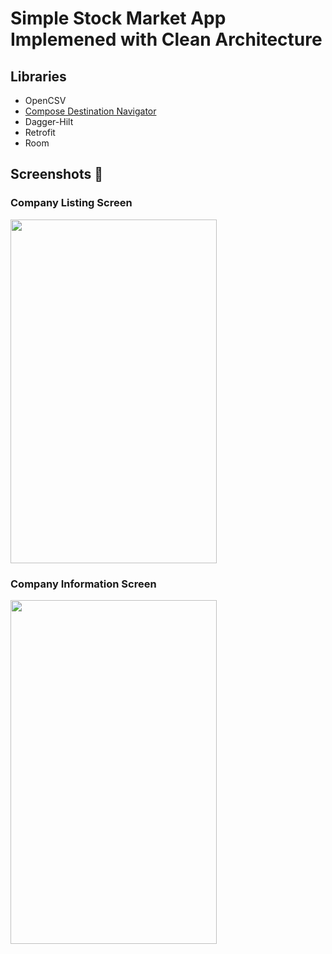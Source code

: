 # Simple Stock Market App Implemened with Clean Architecture

## Libraries
- OpenCSV
- [Compose Destination Navigator](https://github.com/raamcosta/compose-destinations)
- Dagger-Hilt
- Retrofit
- Room

## Screenshots &#128248;
### Company Listing Screen
<img src="https://user-images.githubusercontent.com/44105063/179720030-11240dc8-632a-440c-a132-43d8a6e181aa.jpg" width="330" height="550">

### Company Information Screen
<img src="https://user-images.githubusercontent.com/44105063/179720122-9af26e10-389c-41cf-a6ca-ba0b93378960.jpg" width="330" height="550"> 




